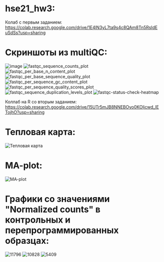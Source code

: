 # hse21_hw3: 

Колаб с первым заданием: https://colab.research.google.com/drive/1E4lN3yL7ta9s4c8QAm8Tn5RsIdEuSdSs?usp=sharing

# Cкриншоты из multiQC:

 ![image](https://user-images.githubusercontent.com/56909634/144647464-7786d213-708d-43d0-bf07-10a82a6a0b7d.png)
 ![fastqc_sequence_counts_plot](https://user-images.githubusercontent.com/56909634/144648174-f6897968-3f9a-4099-abcf-0bc9669c967e.png)
![fastqc_per_base_n_content_plot](https://user-images.githubusercontent.com/56909634/144648242-4d0762b2-bcba-4c48-be52-e74589fdcaa2.png)
![fastqc_per_base_sequence_quality_plot](https://user-images.githubusercontent.com/56909634/144648264-289519c7-f4f1-42e8-8e4f-39247c76ccb6.png)
![fastqc_per_sequence_gc_content_plot](https://user-images.githubusercontent.com/56909634/144648282-d8d260a9-9ade-48d7-9c94-104732170e78.png)
![fastqc_per_sequence_quality_scores_plot](https://user-images.githubusercontent.com/56909634/144648298-413cb035-a8d6-4e57-9d67-0eff28d35693.png)
![fastqc_sequence_duplication_levels_plot](https://user-images.githubusercontent.com/56909634/144648319-a19d5e76-7b27-479f-904c-22a392c3b3e4.png)
![fastqc-status-check-heatmap](https://user-images.githubusercontent.com/56909634/144648428-5b1258c6-6cda-4116-af59-03b0cf7575bb.png)

Коллаб на R со вторым заданием: https://colab.research.google.com/drive/15UTr5mJB8NNEBOyo0KOljcwd_lETojhO?usp=sharing
# Тепловая карта:
![Тепловая карта](https://user-images.githubusercontent.com/56909634/144648990-ed288f97-29d6-4a11-b6cf-d9f58ad69ab2.png)

# MA-plot:
![MA-plot](https://user-images.githubusercontent.com/56909634/144649041-21d1a259-953f-41e9-8d27-c1ba2032c15b.png)

# Графики со значениями "Normalized counts" в контрольных и перепрограммированных образцах:
![11796](https://user-images.githubusercontent.com/56909634/144649128-4211be61-1f69-4562-ba1f-cc5aa09a82fb.png)
![10828](https://user-images.githubusercontent.com/56909634/144649149-68be1670-27f6-4d30-a9a6-d01c599403f9.png)
![5409](https://user-images.githubusercontent.com/56909634/144649166-0cc3bf50-4d09-4519-aa9b-fb27881922e8.png)









